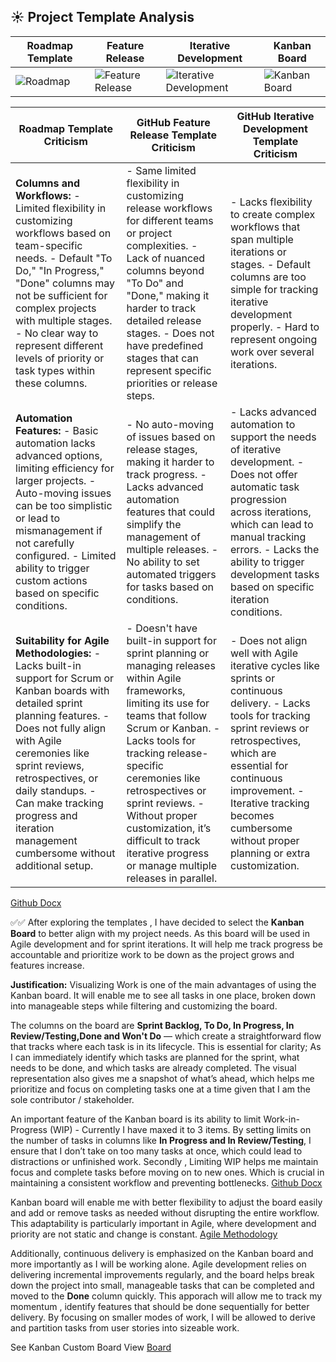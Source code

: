 ## ☀️ Project Template Analysis


| Roadmap Template         | Feature Release                                            | Iterative Development                  | Kanban Board                                     |
|--------------------------|------------------------------------------------------------|-----------------------------------------|--------------------------------------------------|
| ![Roadmap](https://github.com/user-attachments/assets/d33763bf-243d-45c3-8c0e-daa1efec2590) | ![Feature Release](https://github.com/user-attachments/assets/b2e25af1-3cf2-4a61-b26b-bccf616a547e) | ![Iterative Development](https://github.com/user-attachments/assets/26711852-f2b1-4895-846f-adba1298dce2) | ![Kanban Board](https://github.com/user-attachments/assets/03a62234-f965-4eab-ba48-f07d7fd9772a) |

| **Roadmap Template Criticism**                                                                                                                                                   | **GitHub Feature Release Template Criticism**                                                                                                                                                     | **GitHub Iterative Development Template Criticism**                                                                                                                                                    |
|------------------------------------------------------------------------------------------------------------------------------------------------------------|-----------------------------------------------------------------------------------------------------------------------------------------------------------------------------------------------------|-------------------------------------------------------------------------------------------------------------------------------------------------------------------------------------------------------|
| **Columns and Workflows:** - Limited flexibility in customizing workflows based on team-specific needs. - Default "To Do," "In Progress," "Done" columns may not be sufficient for complex projects with multiple stages. - No clear way to represent different levels of priority or task types within these columns. | - Same limited flexibility in customizing release workflows for different teams or project complexities. - Lack of nuanced columns beyond "To Do" and "Done," making it harder to track detailed release stages. - Does not have predefined stages that can represent specific priorities or release steps. | - Lacks flexibility to create complex workflows that span multiple iterations or stages. - Default columns are too simple for tracking iterative development properly. - Hard to represent ongoing work over several iterations. |
| **Automation Features:** - Basic automation lacks advanced options, limiting efficiency for larger projects. - Auto-moving issues can be too simplistic or lead to mismanagement if not carefully configured. - Limited ability to trigger custom actions based on specific conditions. | - No auto-moving of issues based on release stages, making it harder to track progress. - Lacks advanced automation features that could simplify the management of multiple releases. - No ability to set automated triggers for tasks based on conditions. | - Lacks advanced automation to support the needs of iterative development. - Does not offer automatic task progression across iterations, which can lead to manual tracking errors. - Lacks the ability to trigger development tasks based on specific iteration conditions. |
| **Suitability for Agile Methodologies:** - Lacks built-in support for Scrum or Kanban boards with detailed sprint planning features. - Does not fully align with Agile ceremonies like sprint reviews, retrospectives, or daily standups. - Can make tracking progress and iteration management cumbersome without additional setup. | - Doesn't have built-in support for sprint planning or managing releases within Agile frameworks, limiting its use for teams that follow Scrum or Kanban. - Lacks tools for tracking release-specific ceremonies like retrospectives or sprint reviews. - Without proper customization, it’s difficult to track iterative progress or manage multiple releases in parallel. | - Does not align well with Agile iterative cycles like sprints or continuous delivery. - Lacks tools for tracking sprint reviews or retrospectives, which are essential for continuous improvement. - Iterative tracking becomes cumbersome without proper planning or extra customization. |
[Github Docx](https://docs.github.com/en/issues/planning-and-tracking-with-projects)

✅✅ After exploring the templates , I have decided to select the **Kanban Board** to better align with my project needs.
As this board will be used in Agile development and for sprint iterations. It will help  me track progress be accountable and prioritize work to be down as the project grows and features increase. 

**Justification:** Visualizing Work is one of the main advantages of using the Kanban board. It will enable me to see all tasks in one place, broken down into manageable steps while filtering and customizing the board. 

The columns on the board are **Sprint Backlog, To Do, In Progress, In Review/Testing,Done and Won't Do** — which create a straightforward flow that tracks where each task is in its lifecycle. This is essential for clarity; As I can immediately identify which tasks are planned for the sprint, what needs to be done, and which tasks are already completed. The visual representation also gives me a snapshot of what’s ahead, which helps me prioritize and focus on completing tasks one at a time given that I am the sole contributor / stakeholder.

An important feature of the Kanban board is its ability to limit Work-in-Progress (WIP) - Currently I have maxed it to 3 items. By setting limits on the number of tasks in columns like **In Progress and In Review/Testing**, I ensure that I don’t take on too many tasks at once, which could lead to distractions or unfinished work. Secondly , Limiting WIP helps me maintain focus and complete tasks before moving on to new ones. Which is crucial in maintaining a consistent workflow and preventing bottlenecks. [Github Docx](https://docs.github.com/en/issues/planning-and-tracking-with-projects)

Kanban board will enable me with better flexibility to adjust the board easily and add or remove tasks as needed without disrupting the entire workflow. This adaptability is particularly important in Agile, where development and priority are not static and change is constant. [Agile Methodology](https://asana.com/resources/agile-methodology)

Additionally, continuous delivery is emphasized on the Kanban board and more importantly as I will be working alone. Agile development relies on delivering incremental improvements regularly, and the board helps break down the project into small, manageable tasks that can be completed and moved to the **Done** column quickly. This apporach will allow me to track my momentum , identify features that should be done sequentially for better delivery. By focusing on smaller modes of work, I will be allowed to derive and partition tasks from user stories into sizeable work.

See Kanban Custom Board View [Board](https://github.com/users/mehluli-dlamini-219105359/projects/1/views/9)

